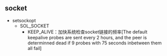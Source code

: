 ## socket
- setsockopt
    - SOL_SOCKET
        - KEEP_ALIVE：加快系统检查socket链接的频率[The default keepalive probes are sent every 2 hours, and the peer is determinned dead if 9 probes with 75 seconds inbetween them all fail]